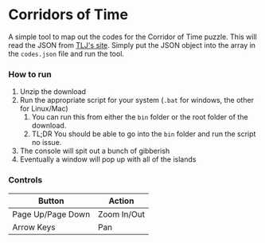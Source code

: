 # Corridors of Time
A simple tool to map out the codes for the Corridor of Time puzzle.
This will read the JSON from [TLJ's site](https://tjl.co/corridors-of-time/). Simply put the JSON object into the array in the `codes.json` file and run the tool.
### How to run
1. Unzip the download
2. Run the appropriate script for your system (`.bat` for windows, the other for Linux/Mac)
   1. You can run this from either the `bin` folder or the root folder of the download.
   2. TL;DR You should be able to go into the `bin` folder and run the script no issue.
3. The console will spit out a bunch of gibberish
4. Eventually a window will pop up with all of the islands
### Controls
| Button            | Action      |
|-------------------|-------------|
| Page Up/Page Down | Zoom In/Out |
| Arrow Keys        | Pan         |